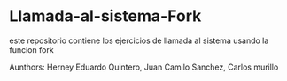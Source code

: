 # Llamada-al-sistema-Fork
este repositorio contiene los ejercicios de llamada al sistema usando la funcion fork

Aunthors: Herney Eduardo Quintero, Juan Camilo Sanchez, Carlos murillo
